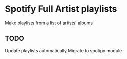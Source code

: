 Spotify Full Artist playlists
========================

Make playlists from a list of artists' albums


TODO
---------------
Update playlists automatically
Migrate to spotipy module
